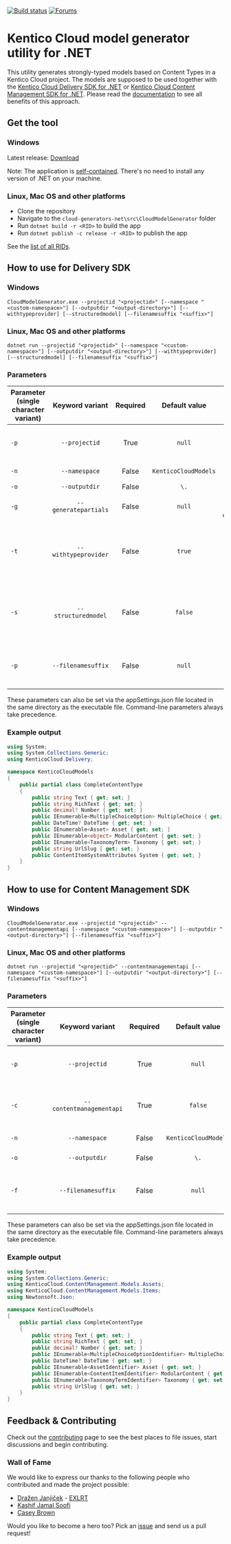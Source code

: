 [![Build status](https://ci.appveyor.com/api/projects/status/t6dgpiamopwugu8v/branch/master?svg=true)](https://ci.appveyor.com/project/kentico/cloud-generators-net/branch/master)
[![Forums](https://img.shields.io/badge/chat-on%20forums-orange.svg)](https://forums.kenticocloud.com)

# Kentico Cloud model generator utility for .NET

This utility generates strongly-typed models based on Content Types in a Kentico Cloud project. The models are supposed to be used together with the [Kentico Cloud Delivery SDK for .NET](https://github.com/Kentico/delivery-sdk-net) or [Kentico Cloud Content Management SDK for .NET](https://github.com/Kentico/content-management-sdk-net). Please read the [documentation](https://github.com/Kentico/delivery-sdk-net/wiki/Working-with-Strongly-Typed-Models-(aka-Code-First-Approach)#customizing-the-strong-type-binding-logic) to see all benefits of this approach.


## Get the tool

### Windows

Latest release: [Download](https://github.com/Kentico/cloud-generators-net/releases/latest)

Note: The application is [self-contained](https://www.hanselman.com/blog/SelfcontainedNETCoreApplications.aspx). There's no need to install any version of .NET on your machine.

### Linux, Mac OS and other platforms

* Clone the repository
* Navigate to the `cloud-generators-net\src\CloudModelGenerator` folder
* Run `dotnet build -r <RID>` to build the app
* Run `dotnet publish -c release -r <RID>` to publish the app

See the [list of all RIDs](https://docs.microsoft.com/en-us/dotnet/articles/core/rid-catalog).

## How to use for Delivery SDK

### Windows

```
CloudModelGenerator.exe --projectid "<projectid>" [--namespace "<custom-namespace>"] [--outputdir "<output-directory>"] [--withtypeprovider] [--structuredmodel] [--filenamesuffix "<suffix>"]
```

### Linux, Mac OS and other platforms
```
dotnet run --projectid "<projectid>" [--namespace "<custom-namespace>"] [--outputdir "<output-directory>"] [--withtypeprovider] [--structuredmodel] [--filenamesuffix "<suffix>"]
```

### Parameters

| Parameter (single character variant)            | Keyword variant | Required  | Default value  | Description |
| --------------------- |:---------:|:---------:|:--------------:|:-----------:|
| `-p` | `--projectid` | True  | `null` | A GUID that can be found in [Kentico Cloud](https://app.kenticocloud.com) -> API keys -> Project ID |
| `-n` | `--namespace` | False | `KenticoCloudModels` | A name of the [C# namespace](https://msdn.microsoft.com/en-us/library/z2kcy19k.aspx) |
| `-o` | `--outputdir` | False | `\.` | An output folder path |
| `-g` | `--generatepartials` | False | `null` | Generates partial classes for customizationfilenames |
| `-t` | `--withtypeprovider` | False | `true` | Indicates whether the `CustomTypeProvider` class should be generated (see [Customizing the strong-type binding logic](https://github.com/Kentico/delivery-sdk-net/wiki/Working-with-Strongly-Typed-Models-(aka-Code-First-Approach)#customizing-the-strong-type-binding-logic) for more info) |
| `-s` | `--structuredmodel` | False | `false` | Generates `IRichTextContent` instead of `string` for rich-text elements. This enables utilizing [structured rich-text rendering](https://github.com/Kentico/delivery-sdk-net/wiki/Structured-Rich-text-rendering) |
| `-p` | `--filenamesuffix` | False | `null` | Adds a suffix to generated filenames (e.g., News.cs becomes News.Generated.cs) |

These parameters can also be set via the appSettings.json file located in the same directory as the executable file. Command-line parameters always take precedence.


### Example output

```csharp
using System;
using System.Collections.Generic;
using KenticoCloud.Delivery;

namespace KenticoCloudModels
{
    public partial class CompleteContentType
    {
        public string Text { get; set; }
        public string RichText { get; set; }
        public decimal? Number { get; set; }
        public IEnumerable<MultipleChoiceOption> MultipleChoice { get; set; }
        public DateTime? DateTime { get; set; }
        public IEnumerable<Asset> Asset { get; set; }
        public IEnumerable<object> ModularContent { get; set; }
        public IEnumerable<TaxonomyTerm> Taxonomy { get; set; }
        public string UrlSlug { get; set; }
        public ContentItemSystemAttributes System { get; set; }
    }
}
```

## How to use for Content Management SDK

### Windows

```
CloudModelGenerator.exe --projectid "<projectid>" --contentmanagementapi [--namespace "<custom-namespace>"] [--outputdir "<output-directory>"] [--filenamesuffix "<suffix>"]
```

### Linux, Mac OS and other platforms
```
dotnet run --projectid "<projectid>" --contentmanagementapi [--namespace "<custom-namespace>"] [--outputdir "<output-directory>"] [--filenamesuffix "<suffix>"]
```

### Parameters

| Parameter (single character variant)            | Keyword variant | Required  | Default value  | Description |
| --------------------- |:---------:|:---------:|:--------------:|:-----------:|
| `-p` | `--projectid` | True  | `null` | A GUID that can be found in [Kentico Cloud](https://app.kenticocloud.com) -> API keys -> Project ID |
| `-c` | `--contentmanagementapi` | True  | `false` | Indicates that models should be generated for  [Content Management SDK](https://github.com/Kentico/content-management-sdk-net) |
| `-n` | `--namespace` | False | `KenticoCloudModels` | A name of the [C# namespace](https://msdn.microsoft.com/en-us/library/z2kcy19k.aspx) |
| `-o` | `--outputdir` | False | `\.` | An output folder path |
| `-f` | `--filenamesuffix` | False | `null` | Adds a suffix to generated filenames (e.g., News.cs becomes News.Generated.cs) |

These parameters can also be set via the appSettings.json file located in the same directory as the executable file. Command-line parameters always take precedence.


### Example output

```csharp
using System;
using System.Collections.Generic;
using KenticoCloud.ContentManagement.Models.Assets;
using KenticoCloud.ContentManagement.Models.Items;
using Newtonsoft.Json;

namespace KenticoCloudModels
{
    public partial class CompleteContentType
    {
        public string Text { get; set; }
        public string RichText { get; set; }
        public decimal? Number { get; set; }
        public IEnumerable<MultipleChoiceOptionIdentifier> MultipleChoice { get; set; }
        public DateTime? DateTime { get; set; }
        public IEnumerable<AssetIdentifier> Asset { get; set; }
        public IEnumerable<ContentItemIdentifier> ModularContent { get; set; }
        public IEnumerable<TaxonomyTermIdentifier> Taxonomy { get; set; }
        public string UrlSlug { get; set; }
    }
}
```


## Feedback & Contributing
Check out the [contributing](https://github.com/Kentico/cloud-generators-net/blob/master/CONTRIBUTING.md) page to see the best places to file issues, start discussions and begin contributing.

### Wall of Fame
We would like to express our thanks to the following people who contributed and made the project possible:

- [Dražen Janjiček](https://github.com/djanjicek) - [EXLRT](http://www.exlrt.com/) 
- [Kashif Jamal Soofi](https://github.com/kashifsoofi)
- [Casey Brown](https://github.com/MajorGrits)

Would you like to become a hero too? Pick an [issue](https://github.com/Kentico/cloud-generators-net/issues) and send us a pull request!

